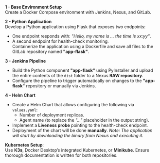 **1 - Base Environment Setup**  
Create a Docker Compose environment with Jenkins, Nexus, and GitLab.  

**2 - Python Application**  
Develop a Python application using Flask that exposes two endpoints:  
- One endpoint responds with: *"Hello, my name is ... the time is xx:yy"*.  
- A second endpoint for health-check monitoring.  
Containerize the application using a Dockerfile and save all files to the GitLab repository named **"app-flask"**.  

**3 - Jenkins Pipeline**  
- Build the Python component **"app-flask"** using PyInstaller and upload the entire contents of the `dist` folder to a Nexus **RAW repository**.  
- Configure the pipeline to trigger automatically on changes to the **"app-flask"** repository or manually via Jenkins.  

**4 - Helm Chart**  
- Create a Helm Chart that allows configuring the following via `values.yaml`:  
  - Number of deployment replicas.  
  - Agent name (to replace the *"..."* placeholder in the output string).  
- Implement a **Liveness probe** pointing to the health-check endpoint.
- Deployment of the chart will be done **manually**.
*Note: The application will start by downloading the binary from Nexus and executing it.*  

**Kubernetes Setup**:  
Use **K3s**, Docker Desktop’s integrated Kubernetes, or **Minikube**. Ensure thorough documentation is written for both repositories.  
